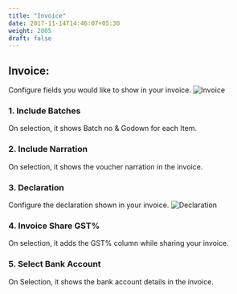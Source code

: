 ```yaml
---
title: "Invoice"
date: 2017-11-14T14:46:07+05:30
weight: 2005
draft: false
---
```


## Invoice: 

Configure fields you would like to show in your invoice.
![Invoice](../../../images/ios/3_invoice_setting.png "Invoice")

### 1. Include Batches

On selection, it shows Batch no & Godown for each Item.

### 2. Include Narration

On selection, it shows the voucher narration in the invoice.

### 3. Declaration

Configure the declaration shown in your invoice.
![Declaration](../../../images/ios/4_invoice_declaration.png "Declaration")

### 4. Invoice Share GST%

On selection, it adds the GST% column while sharing your invoice.

### 5. Select Bank Account

On Selection, it shows the bank account details in the invoice.
